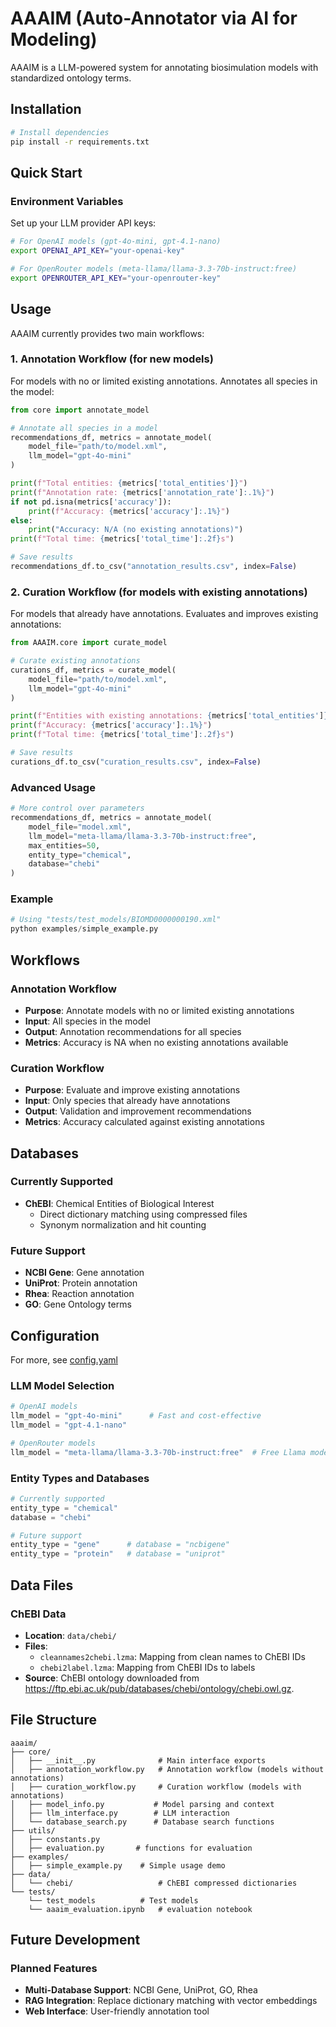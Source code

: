 # AAAIM (Auto-Annotator via AI for Modeling)

AAAIM is a LLM-powered system for annotating biosimulation models with standardized ontology terms.

## Installation

```bash
# Install dependencies
pip install -r requirements.txt
```

## Quick Start

### Environment Variables

Set up your LLM provider API keys:

```bash
# For OpenAI models (gpt-4o-mini, gpt-4.1-nano)
export OPENAI_API_KEY="your-openai-key"

# For OpenRouter models (meta-llama/llama-3.3-70b-instruct:free)
export OPENROUTER_API_KEY="your-openrouter-key"
```

## Usage

AAAIM currently provides two main workflows:

### 1. Annotation Workflow (for new models)

For models with no or limited existing annotations. Annotates all species in the model:

```python
from core import annotate_model

# Annotate all species in a model
recommendations_df, metrics = annotate_model(
    model_file="path/to/model.xml",
    llm_model="gpt-4o-mini"
)

print(f"Total entities: {metrics['total_entities']}")
print(f"Annotation rate: {metrics['annotation_rate']:.1%}")
if not pd.isna(metrics['accuracy']):
    print(f"Accuracy: {metrics['accuracy']:.1%}")
else:
    print("Accuracy: N/A (no existing annotations)")
print(f"Total time: {metrics['total_time']:.2f}s")

# Save results
recommendations_df.to_csv("annotation_results.csv", index=False)
```

### 2. Curation Workflow (for models with existing annotations)

For models that already have annotations. Evaluates and improves existing annotations:

```python
from AAAIM.core import curate_model

# Curate existing annotations
curations_df, metrics = curate_model(
    model_file="path/to/model.xml",
    llm_model="gpt-4o-mini"
)

print(f"Entities with existing annotations: {metrics['total_entities']}")
print(f"Accuracy: {metrics['accuracy']:.1%}")
print(f"Total time: {metrics['total_time']:.2f}s")

# Save results
curations_df.to_csv("curation_results.csv", index=False)
```

### Advanced Usage

```python
# More control over parameters
recommendations_df, metrics = annotate_model(
    model_file="model.xml",
    llm_model="meta-llama/llama-3.3-70b-instruct:free",
    max_entities=50,
    entity_type="chemical",
    database="chebi"
)
```

### Example

```python
# Using "tests/test_models/BIOMD0000000190.xml"
python examples/simple_example.py
```

## Workflows

### Annotation Workflow

- **Purpose**: Annotate models with no or limited existing annotations
- **Input**: All species in the model
- **Output**: Annotation recommendations for all species
- **Metrics**: Accuracy is NA when no existing annotations available

### Curation Workflow

- **Purpose**: Evaluate and improve existing annotations
- **Input**: Only species that already have annotations
- **Output**: Validation and improvement recommendations
- **Metrics**: Accuracy calculated against existing annotations

## Databases

### Currently Supported

- **ChEBI**: Chemical Entities of Biological Interest
  - Direct dictionary matching using compressed files
  - Synonym normalization and hit counting

### Future Support

- **NCBI Gene**: Gene annotation
- **UniProt**: Protein annotation
- **Rhea**: Reaction annotation
- **GO**: Gene Ontology terms

## Configuration

For more, see [config.yaml](config.yaml)

### LLM Model Selection

```python
# OpenAI models
llm_model = "gpt-4o-mini"      # Fast and cost-effective
llm_model = "gpt-4.1-nano"   

# OpenRouter models  
llm_model = "meta-llama/llama-3.3-70b-instruct:free"  # Free Llama model
```

### Entity Types and Databases

```python
# Currently supported
entity_type = "chemical"
database = "chebi"

# Future support
entity_type = "gene"      # database = "ncbigene"
entity_type = "protein"   # database = "uniprot"
```

## Data Files

### ChEBI Data

- **Location**: `data/chebi/`
- **Files**:
  - `cleannames2chebi.lzma`: Mapping from clean names to ChEBI IDs
  - `chebi2label.lzma`: Mapping from ChEBI IDs to labels
- **Source**: ChEBI ontology downloaded from https://ftp.ebi.ac.uk/pub/databases/chebi/ontology/chebi.owl.gz.

## File Structure

```
aaaim/
├── core/
│   ├── __init__.py              # Main interface exports
│   ├── annotation_workflow.py   # Annotation workflow (models without annotations)
│   ├── curation_workflow.py     # Curation workflow (models with annotations)
│   ├── model_info.py           # Model parsing and context
│   ├── llm_interface.py        # LLM interaction
│   └── database_search.py      # Database search functions
├── utils/
│   ├── constants.py
│   ├── evaluation.py 		# functions for evaluation
├── examples/
│   ├── simple_example.py    # Simple usage demo
├── data/
│   └── chebi/                   # ChEBI compressed dictionaries
└── tests/
    └── test_models     	 # Test models
    └── aaaim_evaluation.ipynb   # evaluation notebook
```

## Future Development

### Planned Features

- **Multi-Database Support**: NCBI Gene, UniProt, GO, Rhea
- **RAG Integration**: Replace dictionary matching with vector embeddings
- **Web Interface**: User-friendly annotation tool
